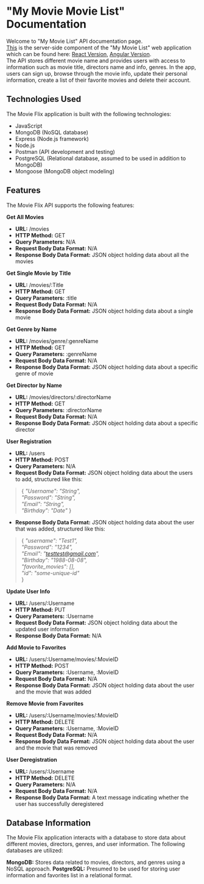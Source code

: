 # **"My Movie Movie List" Documentation**

Welcome to "My Movie List" API documentation page. <br>
[This](https://shrouded-ocean-05047.herokuapp.com/documentation.html) is the server-side component of the "My Movie List" web application which can be found here: [React Version](https://mymovielistj.netlify.app/), [Angular Version](https://birdieber.github.io/myFlix-Angular-client/welcome). <br>
The API stores different movie name and provides users with access to information such as movie title, directors name and info, genres.
In the app, users can sign up, browse through the movie info, update their personal information, create a list of their favorite movies and delete their account.

## **Technologies Used**
The Movie Flix application is built with the following technologies:

- JavaScript
- MongoDB (NoSQL database)
- Express (Node.js framework)
- Node.js
- Postman (API development and testing)
- PostgreSQL (Relational database, assumed to be used in addition to MongoDB)
- Mongoose (MongoDB object modeling)

## **Features**
The Movie Flix API supports the following features:

**Get All Movies**
- **URL:** /movies
- **HTTP Method:** GET
- **Query Parameters:** N/A
- **Request Body Data Format:** N/A
- **Response Body Data Format:** JSON object holding data about all the movies

**Get Single Movie by Title**
- **URL:** /movies/:Title
- **HTTP Method:** GET
- **Query Parameters:** :title
- **Request Body Data Format:** N/A
- **Response Body Data Format:** JSON object holding data about a single movie

**Get Genre by Name**
- **URL:** /movies/genre/:genreName
- **HTTP Method:** GET
- **Query Parameters:** :genreName
- **Request Body Data Format:** N/A
- **Response Body Data Format:** JSON object holding data about a specific genre of movie

**Get Director by Name**
- **URL:** /movies/directors/:directorName
- **HTTP Method:** GET
- **Query Parameters:** :directorName
- **Request Body Data Format:** N/A
- **Response Body Data Format:** JSON object holding data about a specific director

**User Registration**
- **URL:** /users
- **HTTP Method:** POST
- **Query Parameters:** N/A
- **Request Body Data Format:** JSON object holding data about the users to add, structured like this:
>{
  *"Username": "String",*<br>
  *"Password": "String",*<br>
  *"Email": "String",*<br>
  *"Birthday": "Date"*
}
- **Response Body Data Format:** JSON object holding data about the user that was added, structured like this:
>{
  *"username": "Test1",*<br>
  *"Password": "1234",*<br>
  *"Email": "testtest@gmail.com",*<br>
  *"Birthday": "1988-08-08",*<br>
  *"favorite_movies": [],*<br>
  *"id": "some-unique-id"*<br>
}

**Update User Info**
- **URL:** /users/:Username
- **HTTP Method:** PUT
- **Query Parameters:** :Username
- **Request Body Data Format:** JSON object holding data about the updated user information
- **Response Body Data Format:** N/A

**Add Movie to Favorites**
- **URL:** /users/:Username/movies/:MovieID
- **HTTP Method:** POST
- **Query Parameters:** :Username, :MovieID
- **Request Body Data Format:** N/A
- **Response Body Data Format:** JSON object holding data about the user and the movie that was added

**Remove Movie from Favorites**
- **URL:** /users/:Username/movies/:MovieID
- **HTTP Method:** DELETE
- **Query Parameters:** :Username, :MovieID
- **Request Body Data Format:** N/A
- **Response Body Data Format:** JSON object holding data about the user and the movie that was removed

**User Deregistration**
- **URL:** /users/:Username
- **HTTP Method:** DELETE
- **Query Parameters:** N/A
- **Request Body Data Format:** N/A
- **Response Body Data Format:** A text message indicating whether the user has successfully deregistered

## **Database Information**
The Movie Flix application interacts with a database to store data about different movies, directors, genres, and user information. The following databases are utilized:

**MongoDB:** Stores data related to movies, directors, and genres using a NoSQL approach.
**PostgreSQL:** Presumed to be used for storing user information and favorites list in a relational format.

